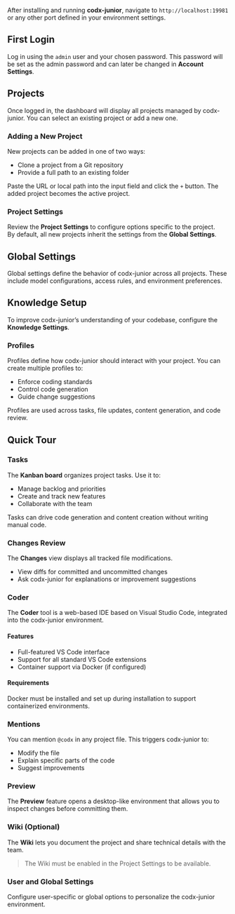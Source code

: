 After installing and running **codx-junior**, navigate to `http://localhost:19981` or any other port defined in your environment settings.

## First Login

Log in using the `admin` user and your chosen password. This password will be set as the admin password and can later be changed in **Account Settings**.

## Projects

Once logged in, the dashboard will display all projects managed by codx-junior. You can select an existing project or add a new one.

### Adding a New Project

New projects can be added in one of two ways:

- Clone a project from a Git repository
- Provide a full path to an existing folder

Paste the URL or local path into the input field and click the `+` button. The added project becomes the active project.

### Project Settings

Review the **Project Settings** to configure options specific to the project.  
By default, all new projects inherit the settings from the **Global Settings**.

## Global Settings

Global settings define the behavior of codx-junior across all projects. These include model configurations, access rules, and environment preferences.

## Knowledge Setup

To improve codx-junior’s understanding of your codebase, configure the **Knowledge Settings**.

### Profiles

Profiles define how codx-junior should interact with your project. You can create multiple profiles to:

- Enforce coding standards
- Control code generation
- Guide change suggestions

Profiles are used across tasks, file updates, content generation, and code review.

## Quick Tour

### Tasks

The **Kanban board** organizes project tasks. Use it to:

- Manage backlog and priorities
- Create and track new features
- Collaborate with the team

Tasks can drive code generation and content creation without writing manual code.

### Changes Review

The **Changes** view displays all tracked file modifications.

- View diffs for committed and uncommitted changes
- Ask codx-junior for explanations or improvement suggestions

### Coder

The **Coder** tool is a web-based IDE based on Visual Studio Code, integrated into the codx-junior environment.

#### Features

- Full-featured VS Code interface
- Support for all standard VS Code extensions
- Container support via Docker (if configured)

#### Requirements

Docker must be installed and set up during installation to support containerized environments.

### Mentions

You can mention `@codx` in any project file. This triggers codx-junior to:

- Modify the file
- Explain specific parts of the code
- Suggest improvements

### Preview

The **Preview** feature opens a desktop-like environment that allows you to inspect changes before committing them.

### Wiki (Optional)

The **Wiki** lets you document the project and share technical details with the team.

> The Wiki must be enabled in the Project Settings to be available.

### User and Global Settings

Configure user-specific or global options to personalize the codx-junior environment.